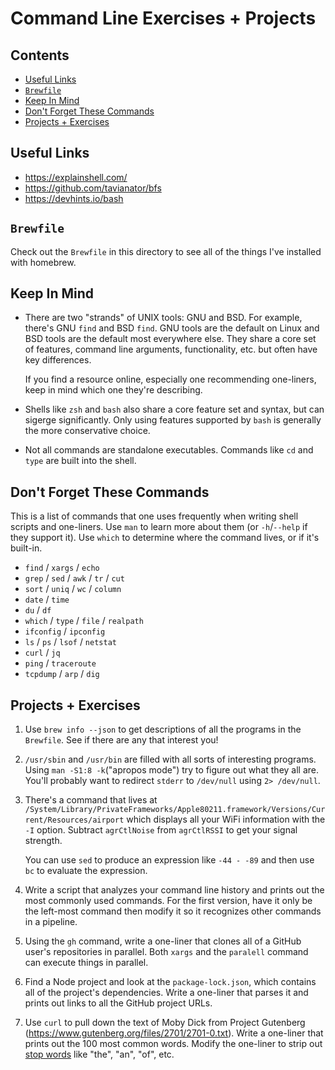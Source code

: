 # Command Line Exercises + Projects

## Contents <!-- omit in toc -->

- [Useful Links](#useful-links)
- [`Brewfile`](#brewfile)
- [Keep In Mind](#keep-in-mind)
- [Don't Forget These Commands](#dont-forget-these-commands)
- [Projects + Exercises](#projects--exercises)

## Useful Links

- <https://explainshell.com/>
- <https://github.com/tavianator/bfs>
- <https://devhints.io/bash>

## `Brewfile`

Check out the `Brewfile` in this directory to see all of the things I've installed with homebrew.

## Keep In Mind

- There are two "strands" of UNIX tools: GNU and BSD. For example, there's GNU `find` and BSD `find`. GNU tools are the default on Linux and BSD tools are the default most everywhere else. They share a core set of features, command line arguments, functionality, etc. but often have key differences.

  If you find a resource online, especially one recommending one-liners, keep in mind which one they're describing.
- Shells like `zsh` and `bash` also share a core feature set and syntax, but can sigerge significantly. Only using features supported by `bash` is generally the more conservative choice.
- Not all commands are standalone executables. Commands like `cd` and `type` are built into the shell.

## Don't Forget These Commands

This is a list of commands that one uses frequently when writing shell scripts and one-liners. Use `man` to learn more about them (or `-h`/`--help` if they support it). Use `which` to determine where the command lives, or if it's built-in.

- `find` / `xargs` / `echo`
- `grep` / `sed` / `awk` / `tr` / `cut`
- `sort` / `uniq` / `wc` / `column`
- `date` / `time`
- `du` / `df`
- `which` / `type` / `file` / `realpath`
- `ifconfig` / `ipconfig`
- `ls` / `ps` / `lsof` / `netstat`
- `curl` / `jq`
- `ping` / `traceroute`
- `tcpdump`  / `arp` / `dig`

## Projects + Exercises

1. Use `brew info --json` to get descriptions of all the programs in the `Brewfile`. See if there are any that interest you!
1. `/usr/sbin` and `/usr/bin` are filled with all sorts of interesting programs. Using `man -S1:8 -k`("apropos mode") try to figure out what they all are. You'll probably want to redirect `stderr` to `/dev/null` using `2> /dev/null`.
1. There's a command that lives at `/System/Library/PrivateFrameworks/Apple80211.framework/Versions/Current/Resources/airport` which displays all your WiFi information with the `-I` option. Subtract `agrCtlNoise` from `agrCtlRSSI` to get your signal strength.

   You can use `sed` to produce an expression like `-44 - -89` and then use `bc` to evaluate the expression.
1. Write a script that analyzes your command line history and prints out the most commonly used commands. For the first version, have it only be the left-most command then modify it so it recognizes other commands in a pipeline.
1. Using the `gh` command, write a one-liner that clones all of a GitHub user's repositories in parallel. Both `xargs` and the `paralell` command can execute things in parallel.
1. Find a Node project and look at the `package-lock.json`, which contains all of the project's dependencies. Write a one-liner that parses it and prints out links to all the GitHub project URLs.
1. Use `curl` to pull down the text of Moby Dick from Project Gutenberg (<https://www.gutenberg.org/files/2701/2701-0.txt>). Write a one-liner that prints out the 100 most common words. Modify the one-liner to strip out [stop words](https://en.wikipedia.org/wiki/Stop_word) like "the", "an", "of", etc.
